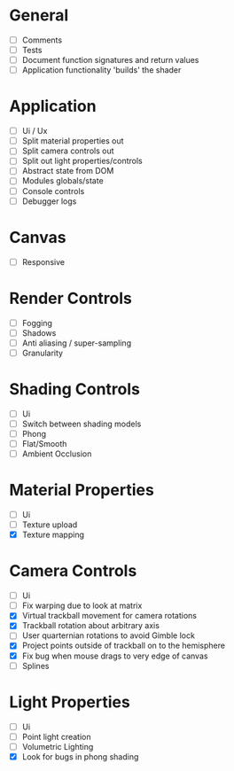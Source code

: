 # General
- [ ] Comments
- [ ] Tests
- [ ] Document function signatures and return values
- [ ] Application functionality 'builds' the shader

# Application
- [ ] Ui / Ux
- [ ] Split material properties out
- [ ] Split camera controls out
- [ ] Split out light properties/controls
- [ ] Abstract state from DOM
- [ ] Modules globals/state
- [ ] Console controls
- [ ] Debugger logs

# Canvas
- [ ] Responsive

# Render Controls
- [ ] Fogging
- [ ] Shadows
- [ ] Anti aliasing / super-sampling
- [ ] Granularity

# Shading Controls
- [ ] Ui
- [ ] Switch between shading models
- [ ] Phong
- [ ] Flat/Smooth
- [ ] Ambient Occlusion

# Material Properties
- [ ] Ui
- [ ] Texture upload
- [x] Texture mapping

# Camera Controls
- [ ] Ui
- [ ] Fix warping due to look at matrix
- [x] Virtual trackball movement for camera rotations
- [x] Trackball rotation about arbitrary axis
- [ ] User quarternian rotations to avoid Gimble lock
- [x] Project points outside of trackball on to the hemisphere
- [x] Fix bug when mouse drags to very edge of canvas
- [ ] Splines

# Light Properties
- [ ] Ui
- [ ] Point light creation
- [ ] Volumetric Lighting
- [x] Look for bugs in phong shading
